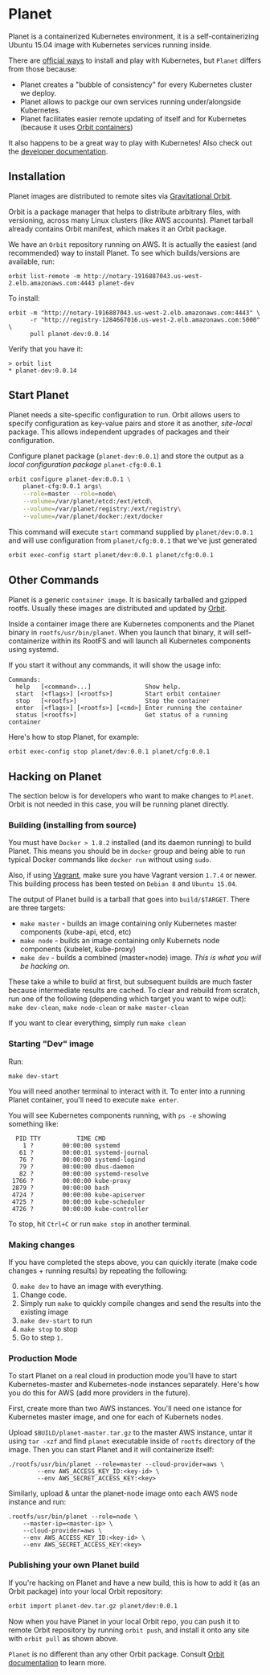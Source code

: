 # Planet

Planet is a containerized Kubernetes environment, it is a self-containerizing Ubuntu 15.04 image with
Kubernetes services running inside. 

There are [official ways](http://kubernetes.io/v1.0/docs/getting-started-guides/README.html) to install and 
play with Kubernetes, but `Planet` differs from those because:

* Planet creates a "bubble of consistency" for every Kubernetes cluster we deploy.
* Planet allows to packge our own services running under/alongside Kubernetes.
* Planet facilitates easier remote updating of itself and for Kubernetes (because it uses [Orbit containers](https://github.com/gravitational/orbit))

It also happens to be a great way to play with Kubernetes!
Also check out the [developer documentation](docs/README.md).

## Installation

Planet images are distributed to remote sites via [Gravitational Orbit](https://github.com/gravitational/orbit/blob/master/README.md).

Orbit is a package manager that helps to distribute arbitrary files, with versioning, 
across many Linux clusters (like AWS accounts). Planet tarball already contains Orbit manifest, 
which makes it an Orbit package.

We have an `Orbit` repository running on AWS. It is actually the easiest (and recommended) way to 
install Planet. To see which builds/versions are available, run:

`orbit list-remote -m http://notary-1916887043.us-west-2.elb.amazonaws.com:4443 planet-dev`

To install:

```
orbit -m "http://notary-1916887043.us-west-2.elb.amazonaws.com:4443" \
      -r "http://registry-1284667016.us-west-2.elb.amazonaws.com:5000" \
      pull planet-dev:0.0.14
```

Verify that you have it:

```
> orbit list
* planet-dev:0.0.14
```

## Start Planet

Planet needs a site-specific configuration to run. Orbit allows users to specify configuration as 
key-value pairs and store it as another, _site-local_ package. This allows independent upgrades of 
packages and their configuration.

Configure planet package (`planet-dev:0.0.1`) and store the output as a _local configuration package_ `planet-cfg:0.0.1`

```bash
orbit configure planet-dev:0.0.1 \
    planet-cfg:0.0.1 args\
    --role=master --role=node\
    --volume=/var/planet/etcd:/ext/etcd\
    --volume=/var/planet/registry:/ext/registry\
    --volume=/var/planet/docker:/ext/docker
```

This command will execute `start` command supplied by `planet/dev:0.0.1` and will use configuration from `planet/cfg:0.0.1` that we've just generated

```bash
orbit exec-config start planet/dev:0.0.1 planet/cfg:0.0.1
```

## Other Commands

Planet is a generic `container image`. It is basically tarballed and gzipped rootfs.
Usually these images are distributed and updated by [Orbit](https://github.com/gravitational/orbit).

Inside a container image there are Kubernetes components and the Planet binary in `rootfs/usr/bin/planet`.
When you launch that binary, it will self-containerize within its RootFS and will launch all Kubernetes
components using systemd.

If you start it without any commands, it will show the usage info:

```
Commands:
  help   [<command>...]               Show help.
  start  [<flags>] [<rootfs>]         Start orbit container
  stop   [<rootfs>]                   Stop the container
  enter  [<flags>] [<rootfs>] [<cmd>] Enter running the container
  status [<rootfs>]                   Get status of a running container
```

Here's how to stop Planet, for example:

```bash
orbit exec-config stop planet/dev:0.0.1 planet/cfg:0.0.1
```

## Hacking on Planet

The section below is for developers who want to make changes to `Planet`. Orbit is not needed in this case,
you will be running planet directly.

### Building (installing from source)

You must have `Docker > 1.8.2` installed (and its daemon running) to build Planet. This means you
should be in `docker` group and being able to run typical Docker commands like `docker run` without 
using `sudo`.

Also, if using [Vagrant](https://www.vagrantup.com/downloads.html), make sure you have Vagrant 
version `1.7.4` or newer. This building process has been tested on `Debian 8` and `Ubuntu 15.04`.

The output of Planet build is a tarball that goes into `build/$TARGET`.
There are three targets:

* `make master` - builds an image containing only Kubernetes master components (kube-api, etcd, etc)
* `make node` - builds an image containing only Kubernets node components (kubelet, kube-proxy)
* `make dev` - builds a combined (master+node) image. _This is what you will be hacking on_.

These take a while to build at first, but subsequent builds are much faster because intermediate 
results are cached. To clear and rebuild from scratch, run one of the following 
(depending which target you want to wipe out): `make dev-clean`, `make node-clean` or `make master-clean`

If you want to clear everything, simply run `make clean`

### Starting "Dev" image

Run: 

```
make dev-start
```

You will need another terminal to interact with it. To enter into a running Planet container, 
you'll need to execute `make enter`. 

You will see Kubernetes components running, with `ps -e` showing something like:

```
  PID TTY          TIME CMD
    1 ?        00:00:00 systemd
   61 ?        00:00:01 systemd-journal
   76 ?        00:00:00 systemd-logind
   79 ?        00:00:00 dbus-daemon
   82 ?        00:00:00 systemd-resolve
 1766 ?        00:00:00 kube-proxy
 2879 ?        00:00:00 bash
 4724 ?        00:00:00 kube-apiserver
 4725 ?        00:00:00 kube-scheduler
 4726 ?        00:00:00 kube-controller
```

To stop, hit `Ctrl+C` or run `make stop` in another terminal.

### Making changes

If you have completed the steps above, you can quickly iterate (make code changes + running results) 
by repeating the following:

0. `make dev` to have an image with everything.
1. Change code.
2. Simply run `make` to quickly compile changes and send the results into the existing image
2. `make dev-start` to run
3. `make stop` to stop
4. Go to step `1.`
 
### Production Mode

To start Planet on a real cloud in production mode you'll have to start Kubernetes-master and Kubernetes-node instances
separately. Here's how you do this for AWS (add more providers in the future).

First, create more than two AWS instances. You'll need one istance for Kubernetes master image, and one for each 
of Kubernets nodes.

Upload `$BUILD/planet-master.tar.gz` to the master AWS instance, untar it using `tar -xzf` and find `planet` executable
inside of `rootfs` directory of the image. Then you can start Planet and it will containerize itself:

```
./rootfs/usr/bin/planet --role=master --cloud-provider=aws \
        --env AWS_ACCESS_KEY_ID:<key-id> \
        --env AWS_SECRET_ACCESS_KEY:<key>
```

Similarly, upload & untar the planet-node image onto each AWS node instance and run:

```
.rootfs/usr/bin/planet --role=node \
    --master-ip=<master-ip> \
    --cloud-provider=aws \
    --env AWS_ACCESS_KEY_ID:<key-id> \
    --env AWS_SECRET_ACCESS_KEY:<key>
```

### Publishing your own Planet build

If you're hacking on Planet and have a new build, this is how to add it (as an Orbit package) into your local Orbit repository:

```bash
orbit import planet-dev.tar.gz planet/dev:0.0.1
```
Now when you have Planet in your local Orbit repo, you can push it to remote Orbit repository by running `orbit push`,
and install it onto any site with `orbit pull` as shown above.

`Planet` is no different than any other Orbit package. Consult [Orbit documentation](https://github.com/gravitational/orbit/blob/master/README.md) to learn more.
